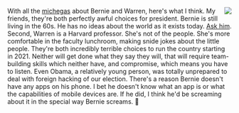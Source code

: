 <img src="http://scripting.com/images/2018/06/21/ourDemocracyHasBeenHacked.png" border="0" align="right">With all the <a href="http://nymag.com/intelligencer/2020/01/sexist-myth-sanders-warren-female-president-spat.html">michegas</a> about Bernie and Warren, here's what I think. My friends, they're both perfectly awful choices for president. Bernie is still living in the 60s. He has no ideas about the world as it exists today. <a href="https://twitter.com/davewiner/status/1217116064158560256">Ask him</a>. Second, Warren is a Harvard professor. She's not of the people. She's more comfortable in the faculty lunchroom, making snide jokes about the little people. They're both incredibly terrible choices to run the country starting in 2021. Neither will get done what they say they will, that will require team-building skills which neither have, and compromise, which means you have to listen. Even Obama, a relatively young person, was totally unprepared to deal with foreign hacking of our election. There's a reason Bernie doesn't have any apps on his phone. I bet he doesn't know what an app is or what the capabilities of mobile devices are. If he did, I think he'd be screaming about it in the special way Bernie screams. :rocket:
